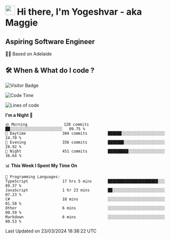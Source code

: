 <h1><img src="https://emojis.slackmojis.com/emojis/images/1531849430/4246/blob-sunglasses.gif?1531849430" width="30"/> Hi there, I'm Yogeshvar - aka Maggie</h1>

## Aspiring Software Engineer
🏂🏻  Based on Adelaide 

## 🛠 When & What do I code ?  

![Visitor Badge](https://visitor-badge.feriirawann.repl.co?username=yogeshvar&repo=yogeshvar&label=Visitors&style=plastic&color=%23457BFF&contentType=svg)

<!--START_SECTION:waka-->
![Code Time](http://img.shields.io/badge/Code%20Time-2%2C775%20hrs%2026%20mins-blue)

![Lines of code](https://img.shields.io/badge/From%20Hello%20World%20I%27ve%20Written-4.1%20million%20lines%20of%20code-blue)

**I'm a Night 🦉** 

```text
🌞 Morning                120 commits         ██░░░░░░░░░░░░░░░░░░░░░░░   09.75 % 
🌆 Daytime                304 commits         ██████░░░░░░░░░░░░░░░░░░░   24.70 % 
🌃 Evening                356 commits         ███████░░░░░░░░░░░░░░░░░░   28.92 % 
🌙 Night                  451 commits         █████████░░░░░░░░░░░░░░░░   36.64 % 
```


📊 **This Week I Spent My Time On** 

```text
💬 Programming Languages: 
TypeScript               17 hrs 5 mins       ██████████████████████░░░   89.37 % 
JavaScript               1 hr 23 mins        ██░░░░░░░░░░░░░░░░░░░░░░░   07.23 % 
C#                       18 mins             ░░░░░░░░░░░░░░░░░░░░░░░░░   01.58 % 
Other                    6 mins              ░░░░░░░░░░░░░░░░░░░░░░░░░   00.59 % 
Markdown                 6 mins              ░░░░░░░░░░░░░░░░░░░░░░░░░   00.53 % 
```


 Last Updated on 23/03/2024 18:38:22 UTC
<!--END_SECTION:waka-->
